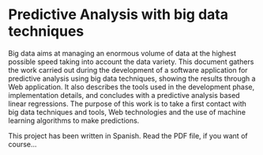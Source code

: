 
# Predictive Analysis with big data techniques
Big data aims at managing an enormous volume of data at the highest possible speed taking into account the data variety. This document gathers the work carried out during the development of a software application for predictive analysis using big data techniques, showing the results through a Web application. It also describes the tools used in the development phase, implementation details, and concludes with a predictive analysis based linear regressions. The purpose of this work is to take a first contact with big data techniques and tools, Web technologies and the use of machine learning algorithms to make predictions.

This project has been written in Spanish. Read the PDF file, if you want of course...
